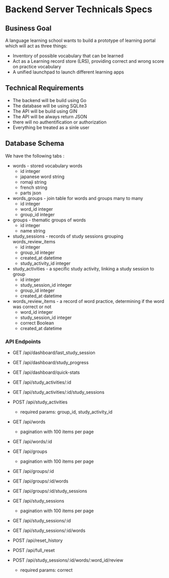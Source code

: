 # Backend Server Technicals Specs

## Business Goal

A language learning school wants to build a prototype of learning portal which will act as three things:

- Inventory of possible vocabulary that can be learned
- Act as a Learning record store (LRS), providing correct and wrong score on practice vocabulary
- A unified launchpad to launch different learning apps

## Technical Requirements

- The backend will be build using Go
- The database will be using SQLite3
- The API will be build using GIN
- The API will be always return JSON
- there will no authentification or authorization
- Everything be treated as a sinle user

## Database Schema

We have the following tabs :

- words - stored vocabulary words
  - id integer
  - japanese word string
  - romaji string
  - french string
  - parts json
- words_groups - join table for words and groups many to many
  - id integer
  - word_id integer
  - group_id integer
- groups - thematic groups of words
  - id integer
  - name string
- study_sessions - records of study sessions grouping words_review_items
  - id integer
  - group_id integer
  - created_at datetime
  - study_activity_id integer
- study_activities - a specific study activity, linking a study session to group
  - id integer
  - study_session_id integer
  - group_id integer
  - created_at datetime
- words_review_items - a record of word practice, determining if the word was correct or not
  - word_id integer
  - study_session_id integer
  - correct Boolean
  - created_at datetime

### API Endpoints

- GET /api/dashboard/last_study_session
- GET /api/dashboard/study_progress
- GET /api/dashboard/quick-stats
- GET /api/study_activities/:id
- GET /api/study_activities/:id/study_sessions
- POST /api/study_activities
  - required params: group_id, study_activity_id
- GET /api/words
  - pagination with 100 items per page
- GET /api/words/:id
- GET /api/groups
  - pagination with 100 items per page
- GET /api/groups/:id
- GET /api/groups/:id/words
- GET /api/groups/:id/study_sessions
- GET /api/study_sessions
  - pagination with 100 items per page
- GET /api/study_sessions/:id
- GET /api/study_sessions/:id/words

- POST /api/reset_history
- POST /api/full_reset

- POST /api/study_sessions/:id/words/:word_id/review
  - required params: correct
